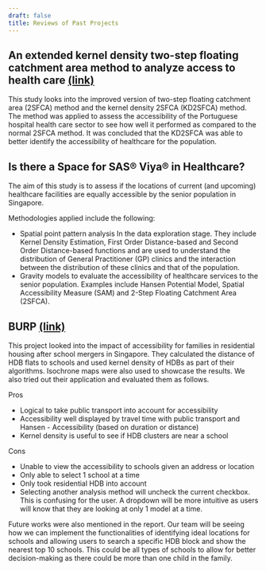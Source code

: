 ```yaml
---
draft: false
title: Reviews of Past Projects
---
```


## An extended kernel density two-step floating catchment area method to analyze access to health care [(link)](https://journals-sagepub-com.libproxy.smu.edu.sg/doi/pdf/10.1068/b120050p)
This study looks into the improved version of two-step floating catchment area (2SFCA) method and the kernel density 2SFCA (KD2SFCA) method. The method was applied to assess the accessibility of the Portuguese hospital health care sector to see how well it performed as compared to the normal 2SFCA method. It was concluded that the KD2SFCA was able to better identify the accessibility of healthcare for the population. 

## Is there a Space for SAS® Viya® in Healthcare?
The aim of this study is to assess if the locations of current (and upcoming) healthcare facilities are equally accessible by the senior population in Singapore. 

Methodologies applied include the following: 
- Spatial point pattern analysis In the data exploration stage. They include Kernel Density Estimation, First Order Distance-based and Second Order Distance-based functions and are used to understand the distribution of General Practitioner (GP) clinics and the interaction between the distribution of these clinics and that of the population.
- Gravity models to evaluate the accessibility of healthcare services to the senior population. Examples include Hansen Potential Model, Spatial Accessibility Measure (SAM) and 2-Step Floating Catchment Area (2SFCA). 


## BURP [(link)](https://wiki.smu.edu.sg/1819t2is415/BURP_Project_Details)
This project looked into the impact of accessibility for families in residential housing after school mergers in Singapore. They calculated the distance of HDB flats to schools and used kernel density of HDBs as part of their algorithms. Isochrone maps were also used to showcase the results. We also tried out their application and evaluated them as follows.

Pros
- Logical to take public transport into account for accessibility
- Accessibility well displayed by travel time with public transport and Hansen - Accessibility (based on duration or distance)
- Kernel density is useful to see if HDB clusters are near a school 

Cons
- Unable to view the accessibility to schools given an address or location
- Only able to select 1 school at a time
- Only took residential HDB into account
- Selecting another analysis method will uncheck the current checkbox. This is confusing for the user. A dropdown will be more intuitive as users will know that they are looking at only 1 model at a time.

Future works were also mentioned in the report. Our team will be seeing how we can implement the functionalities of identifying ideal locations for schools and allowing users to search a specific HDB block and show the nearest top 10 schools. This could be all types of schools to allow for better decision-making as there could be more than one child in the family.
